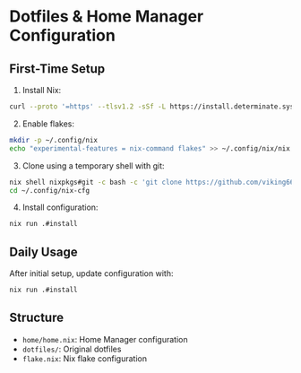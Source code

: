 # Dotfiles & Home Manager Configuration

## First-Time Setup

1. Install Nix:
```bash
curl --proto '=https' --tlsv1.2 -sSf -L https://install.determinate.systems/nix | sh -s -- install
```

2. Enable flakes:
```bash
mkdir -p ~/.config/nix
echo "experimental-features = nix-command flakes" >> ~/.config/nix/nix.conf
```

3. Clone using a temporary shell with git:
```bash
nix shell nixpkgs#git -c bash -c 'git clone https://github.com/viking66/nix-cfg.git ~/.config/nix-cfg'
cd ~/.config/nix-cfg
```

4. Install configuration:
```bash
nix run .#install
```

## Daily Usage

After initial setup, update configuration with:
```bash
nix run .#install
```

## Structure

- `home/home.nix`: Home Manager configuration
- `dotfiles/`: Original dotfiles
- `flake.nix`: Nix flake configuration
